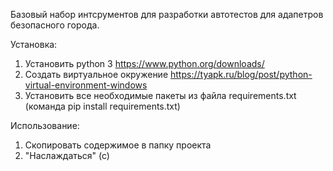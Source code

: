 Базовый набор интсрументов для разработки автотестов для адапетров безопасного города.

Установка:

1. Установить python 3 https://www.python.org/downloads/
2. Создать виртуальное окружение https://tyapk.ru/blog/post/python-virtual-environment-windows
3. Установить все необходимые пакеты из файла requirements.txt (команда pip install requirements.txt)

Использование:

1. Скопировать содержимое в папку проекта 
2. "Наслаждаться" (с)